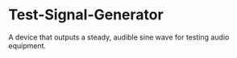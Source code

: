 # Test-Signal-Generator
A device that outputs a steady, audible sine wave for testing audio equipment.
